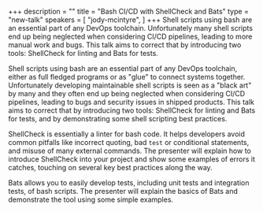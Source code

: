 +++
description = ""
title = "Bash CI/CD with ShellCheck and Bats"
type = "new-talk"
speakers = [
        "jody-mcintyre",
]
+++
Shell scripts using bash are an essential part of any DevOps toolchain. Unfortunately many shell scripts end up being neglected when considering CI/CD pipelines, leading to more manual work and bugs. This talk aims to correct that by introducing two tools: ShellCheck for linting and Bats for tests.

Shell scripts using bash are an essential part of any DevOps toolchain, either as full fledged programs or as "glue" to connect systems together. Unfortunately developing maintainable shell scripts is seen as a "black art" by many and they often end up being neglected when considering CI/CD pipelines, leading to bugs and security issues in shipped products. This talk aims to correct that by introducing two tools: ShellCheck for linting and Bats for tests, and by demonstrating some shell scripting best practices.

ShellCheck is essentially a linter for bash code. It helps developers avoid common pitfalls like incorrect quoting, bad `test` or conditional statements, and misuse of many external commands. The presenter will explain how to introduce ShellCheck into your project and show some examples of errors it catches, touching on several key best practices along the way.

Bats allows you to easily develop tests, including unit tests and integration tests, of bash scripts. The presenter will explain the basics of Bats and demonstrate the tool using some simple examples.